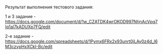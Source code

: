 Результат выполнения тестового задания:

1 и 3 задание - https://docs.google.com/document/d/1w_CZATDK4wrOKOD997NtjnAcVpq7lq1al7kADUXp7FQ/edit

2-е задание - https://docs.google.com/spreadsheets/d/1Pymx6FRx2x93unrt0jLAy0z4d_l6M3czvpHxXCkI-Bc/edit
